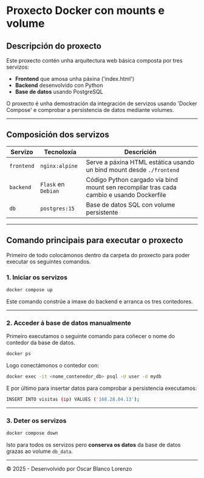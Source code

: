 # Proxecto Docker con mounts e volume

## Descripción do proxecto

Este proxecto contén unha arquitectura web básica composta por tres servizos:

- **Frontend** que amosa unha páxina ('index.html')
- **Backend** desenvolvido con Python
- **Base de datos** usando PostgreSQL

O proxecto é unha demostración da integración de servizos usando 'Docker Compose' e comprobar a persistencia de datos mediante volumes.

---

## Composición dos servizos

| Servizo   | Tecnoloxía         | Descrición                                          					 |
|-----------|--------------------|------------------------------------------------------------------------------------------|
| `frontend`| `nginx:alpine`     | Serve a páxina HTML estática usando un bind mount desde `./frontend`     		 |
| `backend` | `Flask` en `Debian`| Código Python cargado vía bind mount sen recompilar tras cada cambio e usando Dockerfile |
| `db`      | `postgres:15`      | Base de datos SQL con volume persistente            					 |

---

## Comando principais para executar o proxecto

Primeiro de todo colocámonos dentro da carpeta do proxecto para poder executar os seguintes comandos.

### 1. **Iniciar os servizos**

```bash
docker compose up
```

Este comando constrúe a imaxe do backend e arranca os tres contedores.

---

### 2. **Acceder á base de datos manualmente**

Primeiro executamos o seguinte comando para coñecer o nome do contedor da base de datos.
```bash
docker ps
```

Logo conectámonos o contedor con:
```bash
docker exec -it <nome_contenedor_db> psql -U user -d mydb
```

E por último para insertar datos para comprobar a persistencia executamos:
```bash
INSERT INTO visitas (ip) VALUES ('168.28.04.13');
```
---

### 3. **Deter os servizos**

```bash
docker compose down
```

Isto para todos os servizos pero **conserva os datos** da base de datos grazas ao volume `db_data`.

---

© 2025 - Desenvolvido por Oscar Blanco Lorenzo
